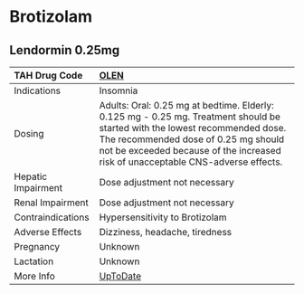 # Brotizolam

## Lendormin 0.25mg

| TAH Drug Code      | [OLEN](https://www.tahsda.org.tw/drugs/hissearch.php?drug_code=OLEN)                                                                                                                                                                                   |
|:-------------------|:-------------------------------------------------------------------------------------------------------------------------------------------------------------------------------------------------------------------------------------------------------|
| Indications        | Insomnia                                                                                                                                                                                                                                               |
| Dosing             | Adults: Oral: 0.25 mg at bedtime. Elderly: 0.125 mg - 0.25 mg. Treatment should be started with the lowest recommended dose. The recommended dose of 0.25 mg should not be exceeded because of the increased risk of unacceptable CNS-adverse effects. |
| Hepatic Impairment | Dose adjustment not necessary                                                                                                                                                                                                                          |
| Renal Impairment   | Dose adjustment not necessary                                                                                                                                                                                                                          |
| Contraindications  | Hypersensitivity to Brotizolam                                                                                                                                                                                                                         |
| Adverse Effects    | Dizziness, headache, tiredness                                                                                                                                                                                                                         |
| Pregnancy          | Unknown                                                                                                                                                                                                                                                |
| Lactation          | Unknown                                                                                                                                                                                                                                                |
| More Info          | [UpToDate](https://www.uptodate.com/contents/brotizolam-drug-information)                                                                                                                                                                              |

